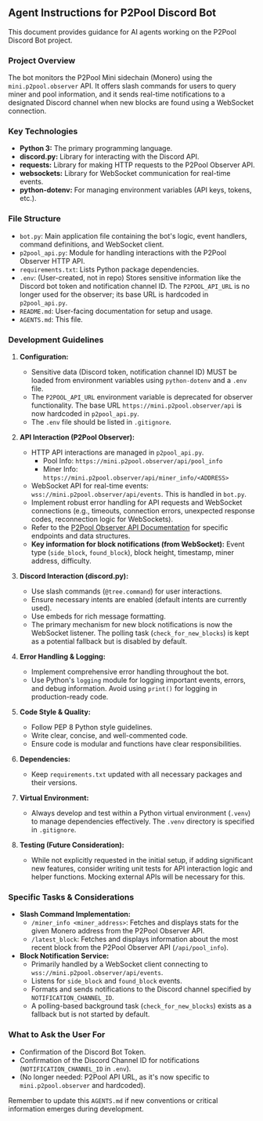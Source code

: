 ## Agent Instructions for P2Pool Discord Bot

This document provides guidance for AI agents working on the P2Pool Discord Bot project.

### Project Overview

The bot monitors the P2Pool Mini sidechain (Monero) using the `mini.p2pool.observer` API. It offers slash commands for users to query miner and pool information, and it sends real-time notifications to a designated Discord channel when new blocks are found using a WebSocket connection.

### Key Technologies

*   **Python 3:** The primary programming language.
*   **discord.py:** Library for interacting with the Discord API.
*   **requests:** Library for making HTTP requests to the P2Pool Observer API.
*   **websockets:** Library for WebSocket communication for real-time events.
*   **python-dotenv:** For managing environment variables (API keys, tokens, etc.).

### File Structure

*   `bot.py`: Main application file containing the bot's logic, event handlers, command definitions, and WebSocket client.
*   `p2pool_api.py`: Module for handling interactions with the P2Pool Observer HTTP API.
*   `requirements.txt`: Lists Python package dependencies.
*   `.env`: (User-created, not in repo) Stores sensitive information like the Discord bot token and notification channel ID. The `P2POOL_API_URL` is no longer used for the observer; its base URL is hardcoded in `p2pool_api.py`.
*   `README.md`: User-facing documentation for setup and usage.
*   `AGENTS.md`: This file.

### Development Guidelines

1.  **Configuration:**
    *   Sensitive data (Discord token, notification channel ID) MUST be loaded from environment variables using `python-dotenv` and a `.env` file.
    *   The `P2POOL_API_URL` environment variable is deprecated for observer functionality. The base URL `https://mini.p2pool.observer/api` is now hardcoded in `p2pool_api.py`.
    *   The `.env` file should be listed in `.gitignore`.

2.  **API Interaction (P2Pool Observer):**
    *   HTTP API interactions are managed in `p2pool_api.py`.
        *   Pool Info: `https://mini.p2pool.observer/api/pool_info`
        *   Miner Info: `https://mini.p2pool.observer/api/miner_info/<ADDRESS>`
    *   WebSocket API for real-time events: `wss://mini.p2pool.observer/api/events`. This is handled in `bot.py`.
    *   Implement robust error handling for API requests and WebSocket connections (e.g., timeouts, connection errors, unexpected response codes, reconnection logic for WebSockets).
    *   Refer to the [P2Pool Observer API Documentation](https://mini.p2pool.observer/api-documentation) for specific endpoints and data structures.
    *   **Key information for block notifications (from WebSocket):** Event type (`side_block`, `found_block`), block height, timestamp, miner address, difficulty.

3.  **Discord Interaction (discord.py):**
    *   Use slash commands (`@tree.command`) for user interactions.
    *   Ensure necessary intents are enabled (default intents are currently used).
    *   Use embeds for rich message formatting.
    *   The primary mechanism for new block notifications is now the WebSocket listener. The polling task (`check_for_new_blocks`) is kept as a potential fallback but is disabled by default.

4.  **Error Handling & Logging:**
    *   Implement comprehensive error handling throughout the bot.
    *   Use Python's `logging` module for logging important events, errors, and debug information. Avoid using `print()` for logging in production-ready code.

5.  **Code Style & Quality:**
    *   Follow PEP 8 Python style guidelines.
    *   Write clear, concise, and well-commented code.
    *   Ensure code is modular and functions have clear responsibilities.

6.  **Dependencies:**
    *   Keep `requirements.txt` updated with all necessary packages and their versions.

7.  **Virtual Environment:**
    *   Always develop and test within a Python virtual environment (`.venv`) to manage dependencies effectively. The `.venv` directory is specified in `.gitignore`.

8.  **Testing (Future Consideration):**
    *   While not explicitly requested in the initial setup, if adding significant new features, consider writing unit tests for API interaction logic and helper functions. Mocking external APIs will be necessary for this.

### Specific Tasks & Considerations

*   **Slash Command Implementation:**
    *   `/miner_info <miner_address>`: Fetches and displays stats for the given Monero address from the P2Pool Observer API.
    *   `/latest_block`: Fetches and displays information about the most recent block from the P2Pool Observer API (`/api/pool_info`).
*   **Block Notification Service:**
    *   Primarily handled by a WebSocket client connecting to `wss://mini.p2pool.observer/api/events`.
    *   Listens for `side_block` and `found_block` events.
    *   Formats and sends notifications to the Discord channel specified by `NOTIFICATION_CHANNEL_ID`.
    *   A polling-based background task (`check_for_new_blocks`) exists as a fallback but is not started by default.

### What to Ask the User For

*   Confirmation of the Discord Bot Token.
*   Confirmation of the Discord Channel ID for notifications (`NOTIFICATION_CHANNEL_ID` in `.env`).
*   (No longer needed: P2Pool API URL, as it's now specific to `mini.p2pool.observer` and hardcoded).

Remember to update this `AGENTS.md` if new conventions or critical information emerges during development.
